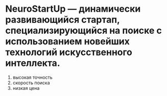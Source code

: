 # NeuroStartUp — динамически развивающийся стартап, специализирующийся на поиске с использованием новейших технологий искусственного интеллекта.
1. высокая точность 
2. скорость поиска
3. низкая цена